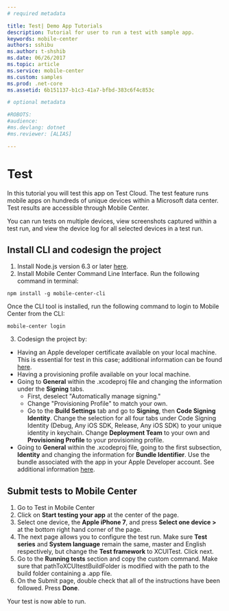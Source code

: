 ```yaml
---
# required metadata

title: Test| Demo App Tutorials
description: Tutorial for user to run a test with sample app.
keywords: mobile-center
authors: sshibu
ms.author: t-shshib
ms.date: 06/26/2017
ms.topic: article
ms.service: mobile-center
ms.custom: samples
ms.prod: .net-core
ms.assetid: 6b151137-b1c3-41a7-bfbd-383c6f4c853c

# optional metadata

#ROBOTS:
#audience:
#ms.devlang: dotnet
#ms.reviewer: [ALIAS]

---
```


# Test

In this tutorial you will test this app on Test Cloud. The test feature runs mobile apps on hundreds of unique devices within a Microsoft data center. Test results are accessible through Mobile Center.

You can run tests on multiple devices, view screenshots captured within a test run, and view the device log for all selected devices in a test run.




## Install CLI and codesign the project

1. Install Node.js version 6.3 or later [here](https://nodejs.org/en/).
2. Install Mobile Center Command Line Interface.
Run the following command in terminal:
```
npm install -g mobile-center-cli
```
Once the CLI tool is installed, run the following command to login to Mobile Center from the CLI:
```
mobile-center login
```

3. Codesign the project by:
  -  Having an Apple developer certificate available on your local machine. This is essential for test in this case; additional information can be found [here](https://developer.apple.com/support/certificates/).
  - Having a provisioning profile available on your local machine.
  - Going to **General** within the .xcodeproj file and changing the information under the **Signing** tabs.
    - First, deselect "Automatically manage signing."
    - Change "Provisioning Profile" to match your own.
    - Go to the **Build Settings** tab and go to **Signing**, then **Code Signing Identity**. Change the selection for all four tabs under Code Signing Identity (Debug, Any iOS SDK, Release, Any iOS SDK) to your unique identity in keychain.
    Change **Deployment Team** to your own and **Provisioning Profile** to your provisioning profile.
  - Going to **General** within the .xcodeproj file, going to the first subsection, **Identity** and changing the information for **Bundle Identifier**. Use the bundle associated with the app in your Apple Developer account. See additional information [here](https://developer.apple.com/library/content/documentation/IDEs/Conceptual/AppDistributionGuide/MaintainingProfiles/MaintainingProfiles.html).



## Submit tests to Mobile Center


1. Go to Test in Mobile Center
2. Click on **Start testing your app** at the center of the page.
3. Select one device, the **Apple iPhone 7**, and press **Select one device >** at the bottom right hand corner of the page.
4. The next page allows you to configure the test run. Make sure **Test series** and **System language** remain the same, master and English respectively, but change the **Test framework** to XCUITest. Click next.
5. Go to the **Running tests** section and copy the custom command. Make sure that pathToXCUItestBuildFolder is modified with the path to the build folder containing a .app file.
5. On the Submit page, double check that all of the instructions have been followed. Press **Done**.

Your test is now able to run.
